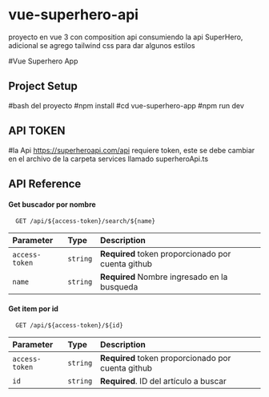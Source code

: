 # vue-superhero-api
proyecto en vue 3 con composition api consumiendo la api SuperHero, adicional se agrego tailwind css para dar algunos estilos

#Vue Superhero App
## Project Setup

#bash del proyecto
#npm install
#cd vue-superhero-app
#npm run dev

## API TOKEN
#la Api https://superheroapi.com/api requiere token, este se debe cambiar en el archivo de la carpeta services llamado superheroApi.ts

## API Reference

#### Get buscador por nombre

```http
  GET /api/${access-token}/search/${name}
```

| Parameter | Type     | Description                |
| :-------- | :------- | :------------------------- |
| `access-token` | `string` | **Required**  token proporcionado por cuenta github|
| `name` | `string` | **Required**  Nombre ingresado en la busqueda|

#### Get item por id

```http
  GET /api/${access-token}/${id}
```

| Parameter | Type     | Description                       |
| :-------- | :------- | :------------------------- |
| `access-token` | `string` | **Required**  token proporcionado por cuenta github|
| `id`      | `string` | **Required**. ID del artículo a buscar |
